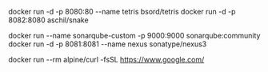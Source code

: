 docker run -d -p 8080:80 --name tetris bsord/tetris
docker run -d -p 8082:8080 aschil/snake


docker run --name sonarqube-custom -p 9000:9000 sonarqube:community
docker run -d -p 8081:8081 --name nexus sonatype/nexus3


docker run --rm alpine/curl -fsSL https://www.google.com/